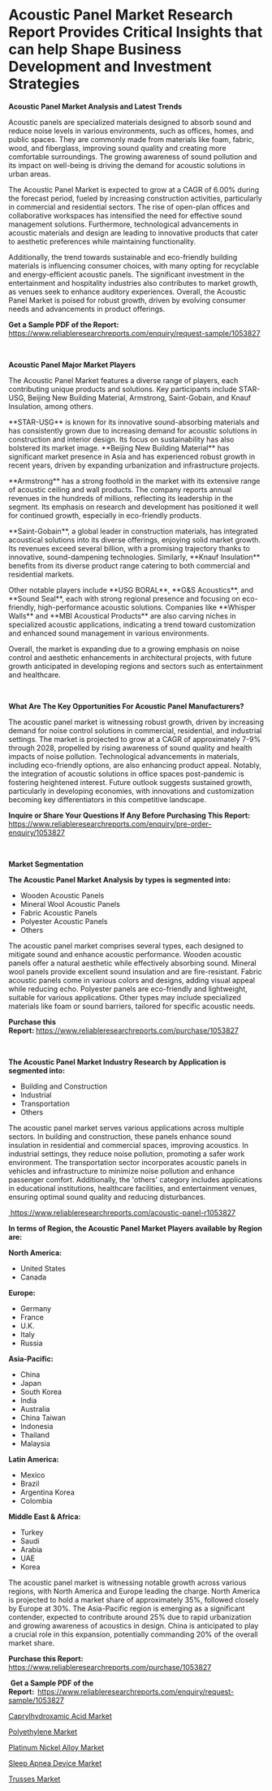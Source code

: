 <p><h1>Acoustic Panel Market Research Report Provides Critical Insights that can help Shape Business Development and Investment Strategies</h1></p><p><strong>Acoustic Panel Market Analysis and Latest Trends</strong></p>
<p><p>Acoustic panels are specialized materials designed to absorb sound and reduce noise levels in various environments, such as offices, homes, and public spaces. They are commonly made from materials like foam, fabric, wood, and fiberglass, improving sound quality and creating more comfortable surroundings. The growing awareness of sound pollution and its impact on well-being is driving the demand for acoustic solutions in urban areas.</p><p>The Acoustic Panel Market is expected to grow at a CAGR of 6.00% during the forecast period, fueled by increasing construction activities, particularly in commercial and residential sectors. The rise of open-plan offices and collaborative workspaces has intensified the need for effective sound management solutions. Furthermore, technological advancements in acoustic materials and design are leading to innovative products that cater to aesthetic preferences while maintaining functionality.</p><p>Additionally, the trend towards sustainable and eco-friendly building materials is influencing consumer choices, with many opting for recyclable and energy-efficient acoustic panels. The significant investment in the entertainment and hospitality industries also contributes to market growth, as venues seek to enhance auditory experiences. Overall, the Acoustic Panel Market is poised for robust growth, driven by evolving consumer needs and advancements in product offerings.</p></p>
<p><strong>Get a Sample PDF of the Report:&nbsp;</strong> <a href="https://www.reliableresearchreports.com/enquiry/request-sample/1053827?utm_campaign=24&utm_medium=2&utm_source=Github&utm_content=ia&utm_term=04112024&utm_id=acoustic-panel">https://www.reliableresearchreports.com/enquiry/request-sample/1053827</a></p>
<p>&nbsp;</p>
<p><strong>Acoustic Panel Major Market Players</strong></p>
<p><p>The Acoustic Panel Market features a diverse range of players, each contributing unique products and solutions. Key participants include STAR-USG, Beijing New Building Material, Armstrong, Saint-Gobain, and Knauf Insulation, among others. </p><p>**STAR-USG** is known for its innovative sound-absorbing materials and has consistently grown due to increasing demand for acoustic solutions in construction and interior design. Its focus on sustainability has also bolstered its market image. **Beijing New Building Material** has significant market presence in Asia and has experienced robust growth in recent years, driven by expanding urbanization and infrastructure projects.</p><p>**Armstrong** has a strong foothold in the market with its extensive range of acoustic ceiling and wall products. The company reports annual revenues in the hundreds of millions, reflecting its leadership in the segment. Its emphasis on research and development has positioned it well for continued growth, especially in eco-friendly products. </p><p>**Saint-Gobain**, a global leader in construction materials, has integrated acoustical solutions into its diverse offerings, enjoying solid market growth. Its revenues exceed several billion, with a promising trajectory thanks to innovative, sound-dampening technologies. Similarly, **Knauf Insulation** benefits from its diverse product range catering to both commercial and residential markets.</p><p>Other notable players include **USG BORAL**, **G&S Acoustics**, and **Sound Seal**, each with strong regional presence and focusing on eco-friendly, high-performance acoustic solutions. Companies like **Whisper Walls** and **MBI Acoustical Products** are also carving niches in specialized acoustic applications, indicating a trend toward customization and enhanced sound management in various environments.</p><p>Overall, the market is expanding due to a growing emphasis on noise control and aesthetic enhancements in architectural projects, with future growth anticipated in developing regions and sectors such as entertainment and healthcare.</p></p>
<p>&nbsp;</p>
<p><strong>What Are The Key Opportunities For Acoustic Panel Manufacturers?</strong></p>
<p><p>The acoustic panel market is witnessing robust growth, driven by increasing demand for noise control solutions in commercial, residential, and industrial settings. The market is projected to grow at a CAGR of approximately 7-9% through 2028, propelled by rising awareness of sound quality and health impacts of noise pollution. Technological advancements in materials, including eco-friendly options, are also enhancing product appeal. Notably, the integration of acoustic solutions in office spaces post-pandemic is fostering heightened interest. Future outlook suggests sustained growth, particularly in developing economies, with innovations and customization becoming key differentiators in this competitive landscape.</p></p>
<p><strong>Inquire or Share Your Questions If Any Before Purchasing This Report:</strong> <a href="https://www.reliableresearchreports.com/enquiry/pre-order-enquiry/1053827?utm_campaign=24&utm_medium=2&utm_source=Github&utm_content=ia&utm_term=04112024&utm_id=acoustic-panel">https://www.reliableresearchreports.com/enquiry/pre-order-enquiry/1053827</a></p>
<p>&nbsp;</p>
<p><strong>Market Segmentation</strong></p>
<p><strong>The Acoustic Panel Market Analysis by types is segmented into:</strong></p>
<p><ul><li>Wooden Acoustic Panels</li><li>Mineral Wool Acoustic Panels</li><li>Fabric Acoustic Panels</li><li>Polyester Acoustic Panels</li><li>Others</li></ul></p>
<p><p>The acoustic panel market comprises several types, each designed to mitigate sound and enhance acoustic performance. Wooden acoustic panels offer a natural aesthetic while effectively absorbing sound. Mineral wool panels provide excellent sound insulation and are fire-resistant. Fabric acoustic panels come in various colors and designs, adding visual appeal while reducing echo. Polyester panels are eco-friendly and lightweight, suitable for various applications. Other types may include specialized materials like foam or sound barriers, tailored for specific acoustic needs.</p></p>
<p><strong>Purchase this Report:&nbsp;</strong><a href="https://www.reliableresearchreports.com/purchase/1053827?utm_campaign=24&utm_medium=2&utm_source=Github&utm_content=ia&utm_term=04112024&utm_id=acoustic-panel">https://www.reliableresearchreports.com/purchase/1053827</a></p>
<p>&nbsp;</p>
<p><strong>The Acoustic Panel Market Industry Research by Application is segmented into:</strong></p>
<p><ul><li>Building and Construction</li><li>Industrial</li><li>Transportation</li><li>Others</li></ul></p>
<p><p>The acoustic panel market serves various applications across multiple sectors. In building and construction, these panels enhance sound insulation in residential and commercial spaces, improving acoustics. In industrial settings, they reduce noise pollution, promoting a safer work environment. The transportation sector incorporates acoustic panels in vehicles and infrastructure to minimize noise pollution and enhance passenger comfort. Additionally, the 'others' category includes applications in educational institutions, healthcare facilities, and entertainment venues, ensuring optimal sound quality and reducing disturbances.</p></p>
<p><a href="https://www.reliableresearchreports.com/acoustic-panel-r1053827?utm_campaign=24&utm_medium=2&utm_source=Github&utm_content=ia&utm_term=04112024&utm_id=acoustic-panel">&nbsp;https://www.reliableresearchreports.com/acoustic-panel-r1053827</a></p>
<p><strong>In terms of Region, the Acoustic Panel Market Players available by Region are:</strong></p>
<p>
    <p> <strong> North America: </strong>
        <ul>
            <li>United States</li>
            <li>Canada</li>
        </ul>
        </p> 
    <p> <strong> Europe: </strong>
        <ul>
            <li>Germany</li>
            <li>France</li>
            <li>U.K.</li>
            <li>Italy</li>
            <li>Russia</li>
        </ul>
        </p> 
    <p> <strong> Asia-Pacific: </strong>
        <ul>
            <li>China</li>
            <li>Japan</li>
            <li>South Korea</li>
            <li>India</li>
            <li>Australia</li>
            <li>China Taiwan</li>
            <li>Indonesia</li>
            <li>Thailand</li>
            <li>Malaysia</li>
        </ul>
        </p> 
    <p> <strong> Latin America: </strong>
        <ul>
            <li>Mexico</li>
            <li>Brazil</li>
            <li>Argentina Korea</li>
            <li>Colombia</li>
        </ul>
        </p> 
    <p> <strong> Middle East & Africa: </strong>
        <ul>
            <li>Turkey</li>
            <li>Saudi</li>
            <li>Arabia</li>
            <li>UAE</li>
            <li>Korea</li>
        </ul>
    </p>
    </p>
<p><p>The acoustic panel market is witnessing notable growth across various regions, with North America and Europe leading the charge. North America is projected to hold a market share of approximately 35%, followed closely by Europe at 30%. The Asia-Pacific region is emerging as a significant contender, expected to contribute around 25% due to rapid urbanization and growing awareness of acoustics in design. China is anticipated to play a crucial role in this expansion, potentially commanding 20% of the overall market share.</p></p>
<p><strong>Purchase this Report: </strong><a href="https://www.reliableresearchreports.com/purchase/1053827?utm_campaign=24&utm_medium=2&utm_source=Github&utm_content=ia&utm_term=04112024&utm_id=acoustic-panel">https://www.reliableresearchreports.com/purchase/1053827</a></p>
<p>&nbsp;<strong>Get a Sample PDF of the Report:&nbsp;&nbsp;</strong><a href="https://www.reliableresearchreports.com/enquiry/request-sample/1053827?utm_campaign=24&utm_medium=2&utm_source=Github&utm_content=ia&utm_term=04112024&utm_id=acoustic-panel">https://www.reliableresearchreports.com/enquiry/request-sample/1053827</a></p>
<p><strong></strong></p>
<p><p><a href="https://github.com/inouyeaowaugh3/Market-Research-Report-List-1/blob/main/caprylhydroxamic-acid-market.md?utm_campaign=24&utm_medium=2&utm_source=Github&utm_content=ia&utm_term=04112024&utm_id=acoustic-panel">Caprylhydroxamic Acid Market</a></p><p><a href="https://github.com/poppeotabedvo5/Market-Research-Report-List-1/blob/main/polyethylene-market.md?utm_campaign=24&utm_medium=2&utm_source=Github&utm_content=ia&utm_term=04112024&utm_id=acoustic-panel">Polyethylene Market</a></p><p><a href="https://medium.com/@brookiqhurne/in-the-platinum-nickel-alloy-market-the-main-focus-is-on-keeping-costs-low-and-getting-the-most-6a2ba3a282b3?utm_campaign=24&utm_medium=2&utm_source=Github&utm_content=ia&utm_term=04112024&utm_id=acoustic-panel">Platinum Nickel Alloy Market</a></p><p><a href="https://issuu.com/reportprime-2/docs/sleep-apnea-device-market-size-2030_4d5b894b66c635?utm_campaign=24&utm_medium=2&utm_source=Github&utm_content=ia&utm_term=04112024&utm_id=acoustic-panel">Sleep Apnea Device Market</a></p><p><a href="https://medium.com/@callie4vf/the-trusses-market-is-anticipated-to-experience-significant-growth-with-a-projected-cagr-of-12-2-70143807886c?utm_campaign=24&utm_medium=2&utm_source=Github&utm_content=ia&utm_term=04112024&utm_id=acoustic-panel">Trusses Market</a></p></p>